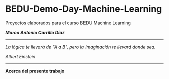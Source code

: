 # BEDU-Demo-Day-Machine-Learning
Proyectos elaborados para el curso BEDU Machine Learning

***Marco Antonio Carrillo Díaz***
****
*La lógica te llevará de "A a B", pero la imaginación te llevará donde sea.*

*Albert Einstein*
****
**Acerca del presente trabajo**
